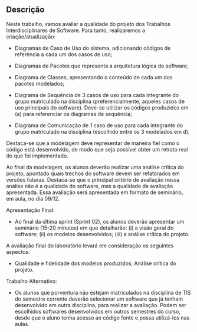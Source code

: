 ## Descrição

Neste trabalho, vamos avaliar a qualidade do projeto dos Trabalhos Interdisciplinares de Software. Para tanto, realizaremos a criação/atualização:

- Diagramas de Caso de Uso do sistema, adicionando códigos de referência a cada um dos casos de uso;

- Diagramas de Pacotes que representa a arquitetura lógica do software;

- Diagrama de Classes, apresentando o conteúdo de cada um dos pacotes modelados;

- Diagrama de Sequência de 3 casos de uso para cada integrante do grupo matriculado na disciplina (preferencialmente, aqueles casos de uso principais do software). Deve-se utilizar os códigos produzidos em (a) para referenciar os diagramas de sequência;

- Diagrama de Comunicação de 1 caso de uso para cada integrante do grupo matriculado na disciplina (escolhido entre os 3 modelados em d).

Destaca-se que a modelagem deve representar de maneira fiel como o código está desenvolvido, de modo que seja possível obter um retrato real do que foi implementado.

Ao final da modelagem, os alunos deverão realizar uma análise crítica do projeto, apontado quais trechos do software devem ser refatorados em versões futuras. Destaca-se que o principal critério de avaliação nessa análise não é a qualidade do software, mas a qualidade da avaliação apresentada. Essa avaliação será apresentada em formato de seminário, em aula, no dia 09/12.



Apresentação Final:

- Ao final da última sprint (Sprint 02), os alunos deverão apresentar um seminário (15-20 minutos) em que detalharão: (i) a visão geral do software; (ii) os modelos desenvolvidos; (iii) a análise crítica do projeto.

A avaliação final do laboratório levará em consideração os seguintes aspectos:

- Qualidade e fidelidade dos modelos produzidos;
Análise crítica do projeto.


Trabalho Alternativo:

- Os alunos que porventura não estejam matriculados na disciplina de TIS do semestre corrente deverão selecionar um software que já tenham desenvolvido em outra disciplina, para realizar a avaliação. Podem ser escolhidos softwares desenvolvidos em outros semestres do curso, desde que o aluno tenha acesso ao código fonte e possa utilizá-los nas aulas.
